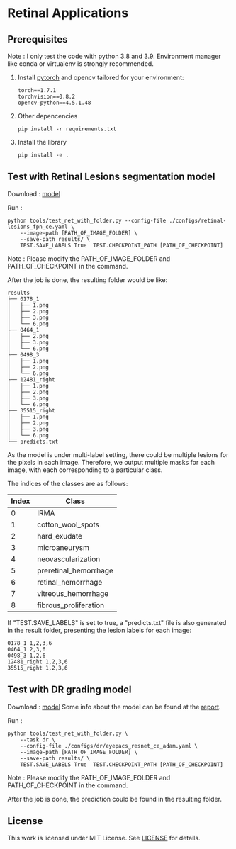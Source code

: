 # Retinal Applications

## Prerequisites

Note : I only test the code with python 3.8 and 3.9. Environment manager like conda or virtualenv is strongly recommended.

1. Install [pytorch](https://pytorch.org/) and opencv tailored for your environment:
    ```
    torch==1.7.1
    torchvision==0.8.2
    opencv-python==4.5.1.48
    ```

2. Other depencencies
    ```
    pip install -r requirements.txt
    ```

3. Install the library
    ```
    pip install -e .
    ```

## Test with Retinal Lesions segmentation model

Download : [model](https://drive.google.com/file/d/10qFflD10qwI-dHjLGOQpPub7RHv31SAi/view?usp=sharing)

Run :
```
python tools/test_net_with_folder.py --config-file ./configs/retinal-lesions_fpn_ce.yaml \
    --image-path [PATH_OF_IMAGE_FOLDER] \
    --save-path results/ \
    TEST.SAVE_LABELS True  TEST.CHECKPOINT_PATH [PATH_OF_CHECKPOINT]
```

Note : Please modify the PATH_OF_IMAGE_FOLDER and PATH_OF_CHECKPOINT in the command.

After the job is done, the resulting folder would be like:
```
results
├── 0178_1
│   ├── 1.png
│   ├── 2.png
│   ├── 3.png
│   └── 6.png
├── 0464_1
│   ├── 2.png
│   ├── 3.png
│   └── 6.png
├── 0498_3
│   ├── 1.png
│   ├── 2.png
│   └── 6.png
├── 12481_right
│   ├── 1.png
│   ├── 2.png
│   ├── 3.png
│   └── 6.png
├── 35515_right
│   ├── 1.png
│   ├── 2.png
│   ├── 3.png
│   └── 6.png
└── predicts.txt
```

As the model is under multi-label setting, there could be multiple lesions for the pixels in each image. Therefore, we output multiple masks for each image, with each corresponding to a particular class.

The indices of the classes are as follows:

| Index        | Class |
|--------------|-----------|
| 0 | IRMA       |
| 1     | cotton_wool_spots     |
| 2     | hard_exudate      |
| 3     | microaneurysm      |
| 4     | neovascularization      |
| 5     | preretinal_hemorrhage      |
| 6     | retinal_hemorrhage      |
| 7     | vitreous_hemorrhage      |
| 8     | fibrous_proliferation |

If "TEST.SAVE_LABELS" is set to true, a "predicts.txt" file is also generated in the result folder, presenting the lesion labels for each image:

```
0178_1 1,2,3,6
0464_1 2,3,6
0498_3 1,2,6
12481_right 1,2,3,6
35515_right 1,2,3,6
```

## Test with DR grading model

Download : [model](https://drive.google.com/file/d/16NT-i5lMG-Ht0Ty0gNkHYjk1uiqQdUKC/view?usp=sharing)
Some info about the model can be found at the [report](https://wandb.ai/newton/retinal/reports/DR-grading-baseline-20220311--VmlldzoxNjc1MDgy?accessToken=ngzk5hfdd228lahukgeg2sm5byrt0d8qiglgts591qyv18wh5t3j6nwfxempofwx).

Run :
```
python tools/test_net_with_folder.py \
    --task dr \
    --config-file ./configs/dr/eyepacs_resnet_ce_adam.yaml \
    --image-path [PATH_OF_IMAGE_FOLDER] \
    --save-path results/ \
    TEST.SAVE_LABELS True  TEST.CHECKPOINT_PATH [PATH_OF_CHECKPOINT]
```

Note : Please modify the PATH_OF_IMAGE_FOLDER and PATH_OF_CHECKPOINT in the command.

After the job is done, the prediction could be found in the resulting folder.


## License
This work is licensed under MIT License. See [LICENSE](LICENSE) for details.
